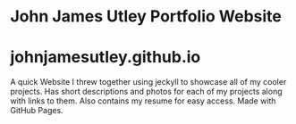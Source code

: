 # John James Utley Portfolio Website
# johnjamesutley.github.io

A quick Website I threw together using jeckyll to showcase all of my cooler projects. Has short descriptions and photos for each of my projects along with links to them. Also contains my resume for easy access. Made with GitHub Pages.
